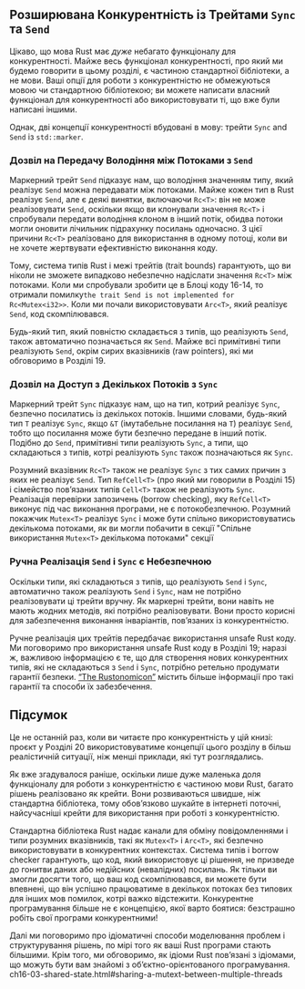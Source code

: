 ## Розширювана Конкурентність із Трейтами `Sync` та `Send`

Цікаво, що мова Rust має *дуже* небагато функціоналу для конкурентності. Майже весь функціонал конкурентності, про який ми будемо говорити в цьому розділі, є частиною стандартної бібліотеки, а не мови. Ваші опції для роботи з конкурентністю не обмежуються мовою чи стандартною бібліотекою; ви можете написати власний функціонал для конкурентності або використовувати ті, що вже були написані іншими.

Однак, дві концепції конкурентності вбудовані в мову: трейти `Sync` and `Send` із `std::marker`.

### Дозвіл на Передачу Володіння між Потоками з `Send`

Маркерний трейт `Send` підказує нам, що володіння значенням типу, який реалізує `Send` можна передавати між потоками. Майже кожен тип в Rust реалізує `Send`, але є деякі винятки, включаючи `Rc<T>`: він не може реалізовувати `Send`, оскільки якщо ви клонували значення `Rc<T>` і спробували передати володіння клоном в інший потік, обидва потоки могли оновити лічильник підрахунку посилань одночасно. З цієї причини `Rc<T>` реалізовано для використання в одному потоці, коли ви не хочете жертвувати ефективністю виконання коду.

Тому, система типів Rust і межі трейтів (trait bounds) гарантують, що ви ніколи не зможете випадково небезпечно надіслати значення `Rc<T>` між потоками. Коли ми спробували зробити це в Блоці коду 16-14, то отримали помилку`the trait Send is not implemented for Rc<Mutex<i32>>`. Коли ми почали використовувати `Arc<T>`, який реалізує `Send`, код скомпілювався.

Будь-який тип, який повністю складається з типів, що реалізують `Send`, також автоматично позначається як `Send`. Майже всі примітивні типи реалізують `Send`, окрім сирих вказівників (raw pointers), які ми обговоримо в Розділі 19.

### Дозвіл на Доступ з Декількох Потоків з `Sync`

Маркерний трейт `Sync` підказує нам, що на тип, котрий реалізує `Sync`, безпечно посилатись із декількох потоків. Іншими словами, будь-який тип `T` реалізує `Sync`, якщо `&T` (імутабельне посилання на `T`) реалізує `Send`, тобто що посилання може бути безпечно передане в інший потік. Подібно до `Send`, примітивні типи реалізують `Sync`, а типи, що складаються з типів, котрі реалізують `Sync` також позначаються як `Sync`.

Розумний вказівник `Rc<T>` також не реалізує `Sync` з тих самих причин з яких не реалізує `Send`. Тип `RefCell<T>` (про який ми говорили в Розділі 15) і сімейство повʼязаних типів `Cell<T>` також не реалізують `Sync`. Реалізація перевірки запозичень (borrow checking), яку `RefCell<T>` виконує під час виконання програми, не є потокобезпечною. Розумний покажчик `Mutex<T>` реалізує `Sync` і може бути спільно використовуватись декількома потоками, як ви могли побачити в секції "Спільне використання `Mutex<T>` декількома потоками"<!-- ignore --> секції

### Ручна Реалізація `Send` і `Sync` є Небезпечною

Оскільки типи, які складаються з типів, що реалізують `Send` і `Sync`, автоматично також реалізують `Send` і `Sync`, нам не потрібно реалізовувати ці трейти вручну. Як маркерні трейти, вони навіть не мають жодних методів, які потрібно реалізовувати. Вони просто корисні для забезпечення виконання інваріантів, пов’язаних із конкурентністю.

Ручне реалізація цих трейтів передбачає використання unsafe Rust коду. Ми поговоримо про використання unsafe Rust коду в Розділі 19; наразі ж, важливою інформацією є те, що для створення нових конкурентних типів, які не складаються з `Send` і `Sync`, потрібно ретельно продумати гарантії безпеки. [“The Rustonomicon”][nomicon] містить більше інформації про такі гарантії та способи їх забезбечення.

## Підсумок

Це не останній раз, коли ви читаєте про конкурентність у цій книзі: проєкт у Розділі 20 використовуватиме концепції цього розділу в більш реалістичній ситуації, ніж менші приклади, які тут розглядались.

Як вже згадувалося раніше, оскільки лише дуже маленька доля функціоналу для роботи з конкурентністю є частиною мови Rust, багато рішень реалізовано як крейти. Вони розвиваються швидше, ніж стандартна бібліотека, тому обов’язково шукайте в інтернеті поточні, найсучасніші крейти для використання при роботі з конкурентністю.

Стандартна бібліотека Rust надає канали для обміну повідомленнями і типи розумних вказівників, такі як `Mutex<T>` і `Arc<T>`, які безпечно використовувати в конкурентних контекстах. Система типів і borrow checker гарантують, що код, який використовує ці рішення, не призведе до гонитви даних або недійсних (невалідних) посилань. Як тільки ви змогли досягти того, що ваш код скомпілювався, ви можете бути впевнені, що він успішно працюватиме в декількох потоках без типових для інших мов помилок, котрі важко відстежити. Конкурентне програмування більше не є концепцією, якої варто боятися: безстрашно робіть свої програми конкурентними!

Далі ми поговоримо про ідіоматичні способи моделювання проблем і структурування рішень, по мірі того як ваші Rust програми стають більшими. Крім того, ми обговоримо, як ідіоми Rust пов’язані з ідіомами, що можуть бути вам знайомі з об’єктно-орієнтованого програмування.
ch16-03-shared-state.html#sharing-a-mutext-between-multiple-threads

[nomicon]: ../nomicon/index.html
